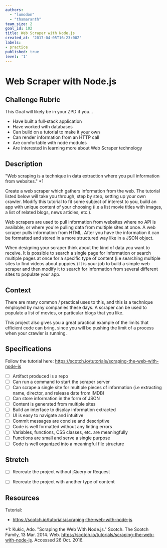 ```yaml
---
authors:
  - "lumodon"
  - "thamaranth"
team_size: 2
goal_id: 102
title: Web Scraper with Node.js
created_at: '2017-04-05T16:23:00Z'
labels:
- practice
published: true
level: '1'
---
```


# Web Scraper with Node.js

## Challenge Rubric

This Goal will likely be in your ZPD if you...

- Have built a full-stack application
- Have worked with databases
- Can build on a tutorial to make it your own
- Can render information from an HTTP call
- Are comfortable with node modules
- Are interested in learning more about Web Scraper technology

## Description

"Web scraping is a technique in data extraction where you pull information from websites." *1

Create a web scraper which gathers information from the web. The tutorial listed below will take you through, step by step, setting up your own crawler. Modify this tutorial to fit some subject of interest to you, build an app with unique content of your choosing (i.e a list movie titles with images, a list of related blogs, news articles, etc.).

Web scrapers are used to pull information from websites where no API is available, or where you're pulling data from multiple sites at once. A web scraper pulls information from HTML. After you have the information it can be formatted and stored in a more structured way like in a JSON object.

When designing your scraper think about the kind of data you want to receive. It is possible to search a single page for information or search multiple pages at once for a specific type of content (i.e searching multiple sites to find videos about puppies.) It is your job to build a simple web scraper and then modify it to search for information from several different sites to populate your app.

## Context

There are many common / practical uses to this, and this is a technique employed by many companies these days. A scraper can be used to populate a list of movies, or particular blogs that you like.

This project also gives you a great practical example of the limits that efficient code can bring, since you will be pushing the limit of a process when your crawler is running.

## Specifications

Follow the tutorial here:  https://scotch.io/tutorials/scraping-the-web-with-node-js

- [ ] Artifact produced is a repo
- [ ] Can run a command to start the scraper server
- [ ] Can scrape a single site for multiple pieces of information (i.e extracting name, director, and release date from IMDB)
- [ ] Can store information in the form of JSON
- [ ] Content is generated from multiple sites
- [ ] Build an interface to display information extracted
- [ ] UI is easy to navigate and intuitive
- [ ] Commit messages are concise and descriptive
- [ ] Code is well formatted without any linting errors
- [ ] Variables, functions, CSS classes, etc. are meaningfully
- [ ] Functions are small and serve a single purpose
- [ ] Code is well organized into a meaningful file structure

## Stretch

- [ ] Recreate the project without jQuery or Request
- [ ] Recreate the project with another type of content


## Resources

Tutorial:

- https://scotch.io/tutorials/scraping-the-web-with-node-js

*1: Kukic, Ado. "Scraping the Web With Node.js." Scotch. The Scotch Family, 13 Mar. 2014. Web. https://scotch.io/tutorials/scraping-the-web-with-node-js. Accessed 26 Oct. 2016.
